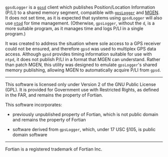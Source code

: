 `gpsdLogger` is a [`gpsd`](http://www.catb.org/gpsd/) client which publishes
Position/Location Information (P/LI) to a shared memory segment, compatible
with
[`gpsLogger`](https://downloads.pf.itd.nrl.navy.mil/docs/proteantools/gpsLogger.html)
and [MGEN](https://www.nrl.navy.mil/itd/ncs/products/mgen).  It does not set
time, as it is expected that systems using `gpsdLogger` will also use
[`ntpd`](http://ntp.org/downloads.html) for time management.  (Otherwise,
`gpsLogger`, without the `d`, is a more suitable program, as it manages time
and logs P/LI in a single program.)

It was created to address the situation where sole access to a GPS receiver
could not be ensured, and therefore `gpsd` was used to multiplex GPS data
access.  Although `gpsd` provides timing information suitable for use with
`ntpd`, it does not publish P/LI in a format that MGEN can understand.
Rather than patch MGEN, this utility was designed to emulate `gpsLogger`'s
shared memory publishing, allowing MGEN to automatically acquire P/LI from
`gpsd`.

---

This software is licensed only under Version 2 of the GNU Public License
(GPL).  It is provided for Government use with Restricted Rights, as defined
in the FAR, and remains the property of Fortian.

This software incorporates:

- previously unpublished property of Fortian, which is not public domain and
  remains the property of Fortian

- software derived from `gpsLogger`, which, under 17 USC &sect;105, is
  public domain software

----

Fortian is a registered trademark of Fortian Inc.
